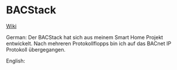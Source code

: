 # BACStack
[Wiki](https://github.com/HomeAutomationComponents/BACStack/wiki/General)

German:
Der BACStack hat sich aus meinem Smart Home Projekt entwickelt.
Nach mehreren Protokollflopps bin ich auf das BACnet IP Protokoll übergegangen.


English:
